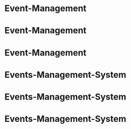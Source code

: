 # Event-Management
# Event-Management
# Event-Management
# Events-Management-System
# Events-Management-System
# Events-Management-System
